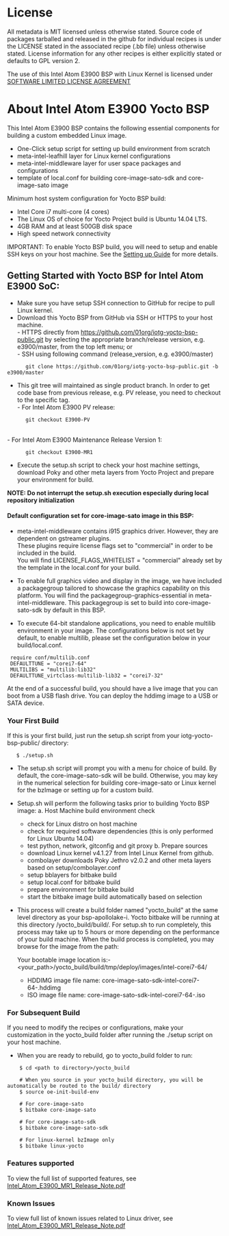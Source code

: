 # License
All metadata is MIT licensed unless otherwise stated. Source code of packages
tarballed and released in the github for individual recipes is under the LICENSE
stated in the associated recipe (.bb file) unless otherwise stated.
License information for any other recipes is either explicitly stated or defaults to GPL version 2.

The use of this Intel Atom E3900 BSP with Linux Kernel is licensed under [SOFTWARE LIMITED LICENSE AGREEMENT](https://github.com/01org/iotg-yocto-bsp-public/blob/e3900/master/Intel%20Software%20License_15Oct15.pdf)

# About Intel Atom E3900 Yocto BSP
This Intel Atom E3900 BSP contains the following essential components for building a custom embedded Linux image.
- One-Click setup script for setting up build environment from scratch
- meta-intel-leafhill layer for Linux kernel configurations
- meta-intel-middleware layer for user space packages and configurations
- template of local.conf for building core-image-sato-sdk and core-image-sato image

Minimum host system configuration for Yocto BSP build:
- Intel Core i7 multi-core (4 cores)
- The Linux OS of choice for Yocto Project build is Ubuntu 14.04 LTS.
- 4GB RAM and at least 500GB disk space
- High speed network connectivity

IMPORTANT: To enable Yocto BSP build, you will need to setup and enable SSH keys on your host machine.
See the [Setting up Guide](https://github.com/01org/iotg-yocto-bsp-public/wiki/SSH-Setup-Guide-for-New-Users) for more details.

## Getting Started with Yocto BSP for Intel Atom E3900 SoC:
- Make sure you have setup SSH connection to GitHub for recipe to pull Linux kernel.
- Download this Yocto BSP from GitHub via SSH or HTTPS to your host machine.
   <br> - HTTPS directly from https://github.com/01org/iotg-yocto-bsp-public.git by selecting the appropriate branch/release version, e.g. e3900/master, from the top left menu; or
   <br> - SSH using following command (release_version, e.g. e3900/master)
```
      git clone https://github.com/01org/iotg-yocto-bsp-public.git -b e3900/master
```
- This git tree will maintained as single product branch. In order to get code base from previous release, e.g. PV release, you need to checkout to the specific tag.
   <br> - For Intel Atom E3900 PV release:
```
      git checkout E3900-PV
```
   <br> - For Intel Atom E3900 Maintenance Release Version 1:
```
      git checkout E3900-MR1
```
- Execute the setup.sh script to check your host machine settings, download Poky and other meta layers from Yocto Project and prepare your environment for build.

**NOTE: Do not interrupt the setup.sh execution especially during local repository initialization**

#### Default configuration set for core-image-sato image in this BSP:
- meta-intel-middleware contains i915 graphics driver. However, they are dependent on gstreamer plugins.
  <br> These plugins require license flags set to "commercial" in order to be included in the build.
  <br> You will find LICENSE_FLAGS_WHITELIST = "commercial" already set by the template in the local.conf for your build.

- To enable full graphics video and display in the image, we have included a packagegroup tailored to showcase the graphics capability on this platform.
You will find the packagegroup-graphics-essential in meta-intel-middleware.
This packagegroup is set to build into core-image-sato-sdk by default in this BSP.

- To execute 64-bit standalone applications, you need to enable multilib environment in your image.
 The configurations below is not set by default, to enable multilib, please set the configuration below in your build/local.conf.
```
 require conf/multilib.conf
 DEFAULTTUNE = "corei7-64"
 MULTILIBS = "multilib:lib32"
 DEFAULTTUNE_virtclass-multilib-lib32 = "corei7-32"
```

At the end of a successful build, you should have a live image that you can boot from a USB flash drive.
You can deploy the hddimg image to a USB or SATA device.

### Your First Build
If this is your first build, just run the setup.sh script from your iotg-yocto-bsp-public/ directory:
```
   $ ./setup.sh
```

- The setup.sh script will prompt you with a menu for choice of build.
   By default, the core-image-sato-sdk will be build.
   Otherwise, you may key in the numerical selection for building core-image-sato or Linux kernel for the bzImage
   or setting up for a custom build.

- Setup.sh will perform the following tasks prior to building Yocto BSP image:
   a. Host Machine build environment check
	- check for Linux distro on host machine
	- check for required software dependencies (this is only performed for Linux Ubuntu 14.04)
	- test python, network, gitconfig and git proxy
   b. Prepare sources
	- download Linux kernel v4.1.27 from Intel Linux Kernel from github.
	- combolayer downloads Poky Jethro v2.0.2 and other meta layers based on setup/combolayer.conf
	- setup bblayers for bitbake build
	- setup local.conf for bitbake build
	- prepare environment for bitbake build
	- start the bitbake image build automatically based on selection

- This process will create a build folder named "yocto_build" at the same level directory as your bsp-apollolake-i.
  Yocto bitbake will be running at this directory <your path>/yocto_build/build/.
  For setup.sh to run completely, this process may take up to 5 hours or more depending on the performance
  of your build machine. When the build process is completed, you may browse for the image from the path:

   Your bootable image location is:-
   <your_path>/yocto_build/build/tmp/deploy/images/intel-corei7-64/
	- HDDIMG image file name: core-image-sato-sdk-intel-corei7-64-<build-date-time>.hddimg
	- ISO image file name:    core-image-sato-sdk-intel-corei7-64-<build-date-time>.iso

### For Subsequent Build
If you need to modify the recipes or configurations, make your customization in the yocto_build folder after running the ./setup script on your host machine.

- When you are ready to rebuild, go to yocto_build folder to run:
```
	$ cd <path to directory>/yocto_build

	# When you source in your yocto_build directory, you will be automatically be routed to the build/ directory
	$ source oe-init-build-env

	# For core-image-sato
	$ bitbake core-image-sato

	# For core-image-sato-sdk
	$ bitbake core-image-sato-sdk

	# For linux-kernel bzImage only
	$ bitbake linux-yocto
```

### Features supported
To view the full list of supported features, see [Intel_Atom_E3900_MR1_Release_Note.pdf](https://github.com/01org/iotg-yocto-bsp-public/blob/59c3b527d46325b67a0d76ea450015c67cf41eab/Intel_Atom_E3900_MR1_Release_Note.pdf)

### Known Issues
To view full list of known issues related to Linux driver, see [Intel_Atom_E3900_MR1_Release_Note.pdf](https://github.com/01org/iotg-yocto-bsp-public/blob/59c3b527d46325b67a0d76ea450015c67cf41eab/Intel_Atom_E3900_MR1_Release_Note.pdf)
